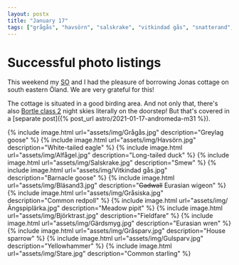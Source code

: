 ```yaml
---
layout: postx
title: "January 17"
tags: ["grågås", "havsörn", "salskrake", "vitkindad gås", "snatterand", "gråsiska", "ängspiplärka", "björktrast", "gärdsmyg", "gråsparv", "gulsparv", "stare", "alfågel"]
---
```

# Successful photo listings
This weekend my [SO](https://bensch.se/) and I had the pleasure of borrowing
Jonas cottage on south eastern Öland. We are very grateful for this!

The cottage is situated in a good birding area. And not only that, there's also
[Bortle class 2](https://en.wikipedia.org/wiki/Bortle_scale) night skies
literally on the doorstep! But that's covered in a [separate post]({% post_url astro/2021-01-17-andromeda-m31 %}).

{% include image.html url="assets/img/Grågås.jpg" description="Greylag goose" %}
{% include image.html url="assets/img/Havsörn.jpg" description="White-tailed eagle" %}
{% include image.html url="assets/img/Alfågel.jpg" description="Long-tailed duck" %}
{% include image.html url="assets/img/Salskrake.jpg" description="Smew" %}
{% include image.html url="assets/img/Vitkindad gås.jpg" description="Barnacle goose" %}
{% include image.html url="assets/img/Bläsand3.jpg" description="<del>Gadwall</del> Eurasian wigeon" %}
{% include image.html url="assets/img/Gråsiska.jpg" description="Common redpoll" %}
{% include image.html url="assets/img/Ängspiplärka.jpg" description="Meadow pipit" %}
{% include image.html url="assets/img/Björktrast.jpg" description="Fieldfare" %}
{% include image.html url="assets/img/Gärdsmyg.jpg" description="Eurasian wren" %}
{% include image.html url="assets/img/Gråsparv.jpg" description="House sparrow" %}
{% include image.html url="assets/img/Gulsparv.jpg" description="Yellowhammer" %}
{% include image.html url="assets/img/Stare.jpg" description="Common starling" %}
